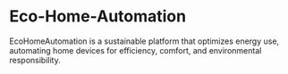 # Eco-Home-Automation
EcoHomeAutomation is a sustainable platform that optimizes energy use, automating home devices for efficiency, comfort, and environmental responsibility.
